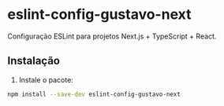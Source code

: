 # eslint-config-gustavo-next

Configuração ESLint para projetos Next.js + TypeScript + React.

## Instalação

1. Instale o pacote:

```bash
npm install --save-dev eslint-config-gustavo-next
```
